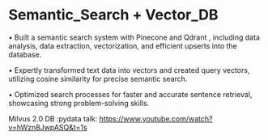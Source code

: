 # Semantic_Search + Vector_DB

• Built a semantic search system with Pinecone and Qdrant , including data analysis, data extraction,
  vectorization, and efficient upserts into the database.

  
• Expertly transformed text data into vectors and created query vectors, utilizing cosine similarity for precise
  semantic search.

  
• Optimized search processes for faster and accurate sentence retrieval, showcasing strong problem-solving skills.


Milvus 2.0 DB :pydata talk:  https://www.youtube.com/watch?v=hWzn8JwpASQ&t=1s
